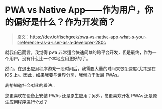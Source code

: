 # PWA vs Native App——作为用户，你的偏好是什么？作为开发商？

> 原文：<https://dev.to/fischgeek/pwa-vs-native-app-what-s-your-preference-as-a-user-as-a-developer-280c>

就我自己而言，我觉得 pwa 非常适合快速简单的跨平台开发，但是最终，作为一个用户，没有什么比一个本地应用更好的了。

然而，在退出应用程序游戏一段时间后，我需要大量的时间来恢复速度(尤其是在 iOS 上)。因此，如果我要与世界分享，我倾向于发展 PWAs。

我想知道社会对此的看法...

您更喜欢在设备上安装 PWAs 还是原生应用？另外，您更喜欢开发 PWAs 还是原生应用程序进行分发？